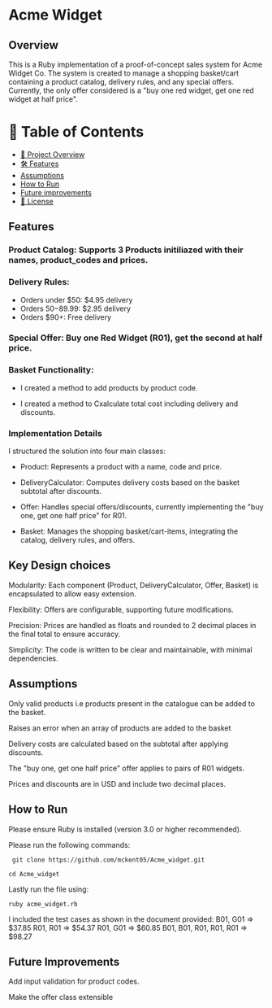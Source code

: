 # Acme Widget 

## Overview <a name="overview"></a>

This is a Ruby implementation of a proof-of-concept sales system for Acme Widget Co. The system is created to manage a shopping basket/cart containing a product catalog, delivery rules, and any special offers. Currently, the only offer considered is a "buy one red widget, get one red widget at half price".

# 📗 Table of Contents

- [📖 Project Overview](#overview)
- [🛠 Features](#features)
- [Assumptions](#assumptions)
- [How to Run](#how-to-run)
- [Future improvements](#future-improvements)
- [📝 License](#license)

## Features <a name="features"></a>

### Product Catalog: Supports 3 Products initiliazed with their names, product_codes and prices.

### Delivery Rules:
- Orders under $50: $4.95 delivery
- Orders $50-$89.99: $2.95 delivery
- Orders $90+: Free delivery

### Special Offer: Buy one Red Widget (R01), get the second at half price.

### Basket Functionality:

- I created a method to add products by product code.

- I created a method to Cxalculate total cost including delivery and discounts.

### Implementation Details

I structured the solution into four main classes:

- Product: Represents a product with a name, code and price.

- DeliveryCalculator: Computes delivery costs based on the basket subtotal after discounts.

- Offer: Handles special offers/discounts, currently implementing the "buy one, get one half price" for R01.

- Basket: Manages the shopping basket/cart-items, integrating the catalog, delivery rules, and offers.

## Key Design choices <a name="key-design-choices"></a>

Modularity: Each component (Product, DeliveryCalculator, Offer, Basket) is encapsulated to allow easy extension.

Flexibility: Offers are configurable, supporting future modifications.

Precision: Prices are handled as floats and rounded to 2 decimal places in the final total to ensure accuracy.

Simplicity: The code is written to be clear and maintainable, with minimal dependencies.

## Assumptions <a name="assumptions"></a>

Only valid products i.e products present in the catalogue can be added to the basket.

Raises an error when an array of products are added to the basket

Delivery costs are calculated based on the subtotal after applying discounts.

The "buy one, get one half price" offer applies to pairs of R01 widgets.

Prices and discounts are in USD and include two decimal places.

## How to Run <a name="how-to-run"></a>

Please ensure Ruby is installed (version 3.0 or higher recommended).

Please run the following commands:

``` git clone https://github.com/mckent05/Acme_widget.git```

``` cd Acme_widget ```

Lastly run the file using:

```ruby acme_widget.rb```

I included the test cases as shown in the document provided:
B01, G01 => $37.85
R01, R01 => $54.37
R01, G01 => $60.85
B01, B01, R01, R01, R01 => $98.27

## Future Improvements <a name="future-improvements"></a>

Add input validation for product codes.

Make the offer class extensible
